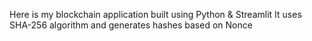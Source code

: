 Here is my blockchain application built using Python & Streamlit
It uses SHA-256 algorithm and generates hashes based on Nonce
